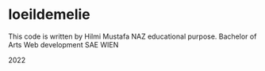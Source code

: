 # loeildemelie
 This code is written by Hilmi Mustafa NAZ
 educational purpose.
 Bachelor of Arts Web development SAE WIEN

 2022
